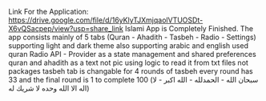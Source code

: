 Link For the Application: https://drive.google.com/file/d/16yKlyTJXmjqaolVTUOSDt-X6vQSacpep/view?usp=share_link
Islami App is Completely Finished. The app consists mainly of 5 tabs (Quran - Ahadith - Tasbeh - Radio - Settings) supporting light and dark theme also supporting arabic and english used quran Radio API - Provider as a state management and shared preferences quran and ahadith as a text not pic using logic to read it from txt files not packages tasbeh tab is changable for 4 rounds of tasbeh every round has 33 and the final round is 1 to complete 100 (سبحان الله - الحمدلله - الله اكبر - لا اله الا الله وحده لا شريك له)
